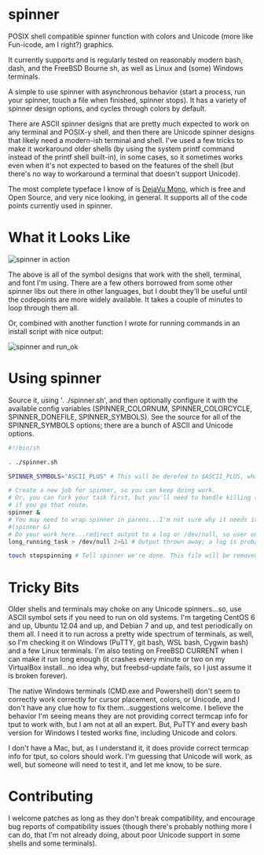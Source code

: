 # spinner
POSIX shell compatible spinner function with colors and Unicode (more like Fun-icode, am I right?) graphics.

It currently supports and is regularly tested on reasonably modern bash, dash, and the FreeBSD Bourne sh, as well as Linux and (some) Windows terminals.

A simple to use spinner with asynchronous behavior (start a process, run your spinner, touch a file when finished, spinner stops). It has a variety of spinner design options, and cycles through colors by default.

There are ASCII spinner designs that are pretty much expected to work on any terminal and POSIX-y shell, and then there are Unicode spinner designs that likely need a modern-ish terminal and shell. I've used a few tricks to make it workaround older shells (by using the system printf command instead of the printf shell built-in), in some cases, so it sometimes works even when it's not expected to based on the features of the shell (but there's no way to workaround a terminal that doesn't support Unicode).

The most complete typeface I know of is [DejaVu Mono](https://dejavu-fonts.github.io/), which is free and Open Source, and very nice looking, in general. It supports all of the code points currently used in spinner.

# What it Looks Like

![spinner in action](http://i.imgur.com/gquCDSi.gif)

The above is all of the symbol designs that work with the shell, terminal, and font I'm using. There are a few others borrowed from some other spinner libs out there in other languages, but I doubt they'll be useful until the codepoints are more widely available. It takes a couple of minutes to loop through them all.

Or, combined with another function I wrote for running commands in an install script with nice output:

![spinner and run_ok](http://i.imgur.com/7gcOilK.gif)

# Using spinner

Source it, using '. ./spinner.sh', and then optionally configure it with the available config variables (SPINNER_COLORNUM, SPINNER_COLORCYCLE, SPINNER_DONEFILE, SPINNER_SYMBOLS). See the source for all of the SPINNER_SYMBOLS options; there are a bunch of ASCII and Unicode options.

```bash
#!/bin/sh

. ./spinner.sh

SPINNER_SYMBOLS="ASCII_PLUS" # This will be derefed to $ASCII_PLUS, which is a predefined list of symbols

# Create a new job for spinner, so you can keep doing work.
# Or, you can fork your task first, but you'll need to handle killing spinner as part of it,
# if you go that route.
spinner &
# You may need to wrap spinner in parens...I'm not sure why it needs it sometimes. e.g.:
#(spinner &)
# Do your work here...redirect output to a log or /dev/null, so user only sees spinner.
long_running_task > /dev/null 2>&1 # Output thrown away; a log is probably a better destination.

touch stopspinning # Tell spinner we're done. This file will be removed by spinner().
```

# Tricky Bits

Older shells and terminals may choke on any Unicode spinners...so, use ASCII symbol sets if you need to run on old systems. I'm targeting CentOS 6 and up, Ubuntu 12.04 and up, and Debian 7 and up, and test periodically on them all. I need it to run across a pretty wide spectrum of terminals, as well, so I'm checking it on Windows (PuTTY, git bash, WSL bash, Cygwin bash) and a few Linux terminals. I'm also testing on FreeBSD CURRENT when I can make it run long enough (it crashes every minute or two on my VirtualBox install...no idea why, but freebsd-update fails, so I just assume it is broken forever).

The native Windows terminals (CMD.exe and Powershell) don't seem to correctly work correctly for cursor placement, colors, or Unicode, and I don't have any clue how to fix them...suggestions welcome. I believe the behavior I'm seeing means they are not providing correct termcap info for tput to work with, but I am not at all an expert. But, PuTTY and every bash version for Windows I tested works fine, including Unicode and colors. 

I don't have a Mac, but, as I understand it, it does provide correct termcap info for tput, so colors should work. I'm guessing that Unicode will work, as well, but someone will need to test it, and let me know, to be sure.

# Contributing

I welcome patches as long as they don't break compatibility, and encourage bug reports of compatibility issues (though there's probably nothing more I can do, that I'm not already doing, about poor Unicode support in some shells and some terminals).
